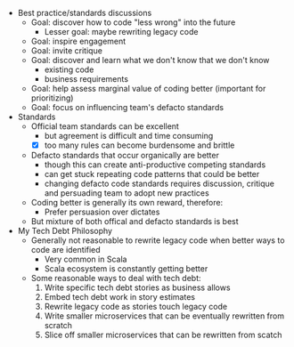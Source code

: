- Best practice/standards discussions
	- Goal: discover how to code "less wrong" into the future 
		- Lesser goal: maybe rewriting legacy code
	- Goal: inspire engagement
	- Goal: invite critique
	- Goal: discover and learn what we don't know that we don't know
		- existing code
		- business requirements
	- Goal: help assess marginal value of coding better (important for prioritizing)
	- Goal: focus on influencing team's defacto standards
- Standards
	- Official team standards can be excellent
		- but agreement is difficult and time consuming
		- [x] too many rules can become burdensome and brittle
	- Defacto standards that occur organically are better
		- though this can create anti-productive competing standards
		- can get stuck repeating code patterns that could be better
		- changing defacto code standards requires discussion, critique and persuading team to adopt new practices
	- Coding better is generally its own reward, therefore:
		- Prefer persuasion over dictates
	- But mixture of both offical and defacto standards is best
- My Tech Debt Philosophy
	- Generally not reasonable to rewrite legacy code when better ways to code are identified
		- Very common in Scala 
		- Scala ecosystem is constantly getting better
	- Some reasonable ways to deal with tech debt:
		1. Write specific tech debt stories as business allows
		2. Embed tech debt work in story estimates
		3. Rewrite legacy code as stories touch legacy code
		4. Write smaller microservices that can be eventually rewritten from scratch
		5. Slice off smaller microservices that can be rewritten from scatch